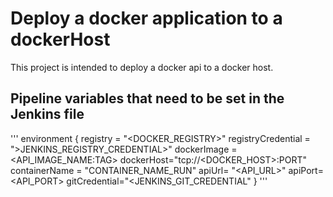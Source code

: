 # Deploy a docker application to a dockerHost

This project is intended to deploy a docker api to a docker host.

## Pipeline variables that need to be set in the Jenkins file

 '''
  environment {
    registry = "<DOCKER_REGISTRY>"
    registryCredential = ">JENKINS_REGISTRY_CREDENTIAL>"
    dockerImage = <API_IMAGE_NAME:TAG>
    dockerHost="tcp://<DOCKER_HOST>:PORT"
    containerName = "CONTAINER_NAME_RUN"
    apiUrl= "<API_URL>"
    apiPort=<API_PORT>
    gitCredential="<JENKINS_GIT_CREDENTIAL"
  }
'''